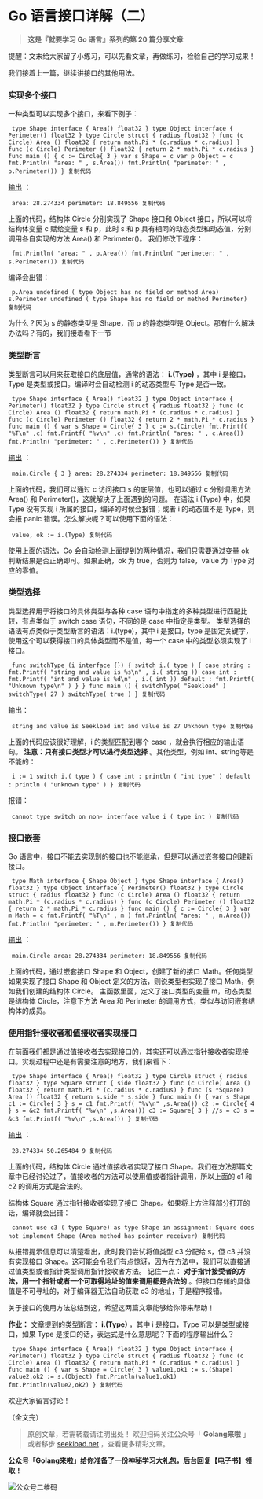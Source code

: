 # Go 语言接口详解（二） #

> 
> 
> 
> **这是『就要学习 Go 语言』系列的第 20 篇分享文章**
> 
> 

提醒：文末给大家留了小练习，可以先看文章，再做练习，检验自己的学习成果！

我们接着上一篇，继续讲接口的其他用法。

### 实现多个接口 ###

一种类型可以实现多个接口，来看下例子：

` type Shape interface { Area() float32 } type Object interface { Perimeter() float32 } type Circle struct { radius float32 } func (c Circle) Area () float32 { return math.Pi * (c.radius * c.radius) } func (c Circle) Perimeter () float32 { return 2 * math.Pi * c.radius } func main () { c := Circle{ 3 } var s Shape = c var p Object = c fmt.Println( "area: " , s.Area()) fmt.Println( "perimeter: " , p.Perimeter()) } 复制代码`

[输出]( https://link.juejin.im?target=https%3A%2F%2Fplay.golang.org%2Fp%2Fmi756xNLlF7 ) ：

` area: 28.274334 perimeter: 18.849556 复制代码`

上面的代码，结构体 Circle 分别实现了 Shape 接口和 Object 接口，所以可以将结构体变量 c 赋给变量 s 和 p，此时 s 和 p 具有相同的动态类型和动态值，分别调用各自实现的方法 Area() 和 Perimeter()。 我们修改下程序：

` fmt.Println( "area: " , p.Area()) fmt.Println( "perimeter: " , s.Perimeter()) 复制代码`

编译会出错：

` p.Area undefined ( type Object has no field or method Area) s.Perimeter undefined ( type Shape has no field or method Perimeter) 复制代码`

为什么？因为 s 的静态类型是 Shape，而 p 的静态类型是 Object。那有什么解决办法吗？有的，我们接着看下一节

### 类型断言 ###

类型断言可以用来获取接口的底层值，通常的语法： **i.(Type)** ，其中 i 是接口，Type 是类型或接口。编译时会自动检测 i 的动态类型与 Type 是否一致。

` type Shape interface { Area() float32 } type Object interface { Perimeter() float32 } type Circle struct { radius float32 } func (c Circle) Area () float32 { return math.Pi * (c.radius * c.radius) } func (c Circle) Perimeter () float32 { return 2 * math.Pi * c.radius } func main () { var s Shape = Circle{ 3 } c := s.(Circle) fmt.Printf( "%T\n" ,c) fmt.Printf( "%v\n" ,c) fmt.Println( "area: " , c.Area()) fmt.Println( "perimeter: " , c.Perimeter()) } 复制代码`

[输出]( https://link.juejin.im?target=https%3A%2F%2Fplay.golang.org%2Fp%2FdHv0KVE92vG ) ：

` main.Circle { 3 } area: 28.274334 perimeter: 18.849556 复制代码`

上面的代码，我们可以通过 c 访问接口 s 的底层值，也可以通过 c 分别调用方法 Area() 和 Perimeter()，这就解决了上面遇到的问题。 在语法 i.(Type) 中，如果 Type 没有实现 i 所属的接口，编译的时候会报错；或者 i 的动态值不是 Type，则会报 panic 错误。怎么解决呢？可以使用下面的语法：

` value, ok := i.(Type) 复制代码`

使用上面的语法，Go 会自动检测上面提到的两种情况，我们只需要通过变量 ok 判断结果是否正确即可。如果正确，ok 为 true，否则为 false，value 为 Type 对应的零值。

### 类型选择 ###

类型选择用于将接口的具体类型与各种 case 语句中指定的多种类型进行匹配比较，有点类似于 switch case 语句，不同的是 case 中指定是类型。 类型选择的语法有点类似于类型断言的语法：i.(type)，其中 i 是接口，type 是固定关键字，使用这个可以获得接口的具体类型而不是值，每一个 case 中的类型必须实现了 i 接口。

` func switchType (i interface {}) { switch i.( type ) { case string : fmt.Printf( "string and value is %s\n" , i.( string )) case int : fmt.Printf( "int and value is %d\n" , i.( int )) default : fmt.Printf( "Unknown type\n" ) } } func main () { switchType( "Seekload" ) switchType( 27 ) switchType( true ) } 复制代码`

输出：

` string and value is Seekload int and value is 27 Unknown type 复制代码`

上面的代码应该很好理解，i 的类型匹配到哪个 case ，就会执行相应的输出语句。 **注意：只有接口类型才可以进行类型选择** 。其他类型，例如 int、string等是不能的：

` i := 1 switch i.( type ) { case int : println ( "int type" ) default : println ( "unknown type" ) } 复制代码`

报错：

` cannot type switch on non- interface value i ( type int ) 复制代码`

### 接口嵌套 ###

Go 语言中，接口不能去实现别的接口也不能继承，但是可以通过嵌套接口创建新接口。

` type Math interface { Shape Object } type Shape interface { Area() float32 } type Object interface { Perimeter() float32 } type Circle struct { radius float32 } func (c Circle) Area () float32 { return math.Pi * (c.radius * c.radius) } func (c Circle) Perimeter () float32 { return 2 * math.Pi * c.radius } func main () { c := Circle{ 3 } var m Math = c fmt.Printf( "%T\n" , m ) fmt.Println( "area: " , m.Area()) fmt.Println( "perimeter: " , m.Perimeter()) } 复制代码`

[输出]( https://link.juejin.im?target=https%3A%2F%2Fplay.golang.org%2Fp%2FZmpHYxwxxhh ) ：

` main.Circle area: 28.274334 perimeter: 18.849556 复制代码`

上面的代码，通过嵌套接口 Shape 和 Object，创建了新的接口 Math。任何类型如果实现了接口 Shape 和 Object 定义的方法，则说类型也实现了接口 Math，例如我们创建的结构体 Circle。 主函数里面，定义了接口类型的变量 m，动态类型是结构体 Circle，注意下方法 Area 和 Perimeter 的调用方式，类似与访问嵌套结构体的成员。

### 使用指针接收者和值接收者实现接口 ###

在前面我们都是通过值接收者去实现接口的，其实还可以通过指针接收者实现接口。实现过程中还是有需要注意的地方，我们来看下：

` type Shape interface { Area() float32 } type Circle struct { radius float32 } type Square struct { side float32 } func (c Circle) Area () float32 { return math.Pi * (c.radius * c.radius) } func (s *Square) Area () float32 { return s.side * s.side } func main () { var s Shape c1 := Circle{ 3 } s = c1 fmt.Printf( "%v\n" ,s.Area()) c2 := Circle{ 4 } s = &c2 fmt.Printf( "%v\n" ,s.Area()) c3 := Square{ 3 } //s = c3 s = &c3 fmt.Printf( "%v\n" ,s.Area()) } 复制代码`

[输出]( https://link.juejin.im?target=https%3A%2F%2Fplay.golang.org%2Fp%2F2J25PMh7bgn ) ：

` 28.274334 50.265484 9 复制代码`

上面的代码，结构体 Circle 通过值接收者实现了接口 Shape。我们在方法那篇文章中已经讨论过了，值接收者的方法可以使用值或者指针调用，所以上面的 c1 和 c2 的调用方式是合法的。

结构体 Square 通过指针接收者实现了接口 Shape。如果将上方注释部分打开的话，编译就会出错：

` cannot use c3 ( type Square) as type Shape in assignment: Square does not implement Shape (Area method has pointer receiver) 复制代码`

从报错提示信息可以清楚看出，此时我们尝试将值类型 c3 分配给 s，但 c3 并没有实现接口 Shape。这可能会令我们有点惊讶，因为在方法中，我们可以直接通过值类型或者指针类型调用指针接收者方法。 记住一点： **对于指针接受者的方法，用一个指针或者一个可取得地址的值来调用都是合法的** 。但接口存储的具体值是不可寻址的，对于编译器无法自动获取 c3 的地址，于是程序报错。

关于接口的使用方法总结到这，希望这两篇文章能够给你带来帮助！

**作业：** 文章提到的类型断言： **i.(Type)** ，其中 i 是接口，Type 可以是类型或接口，如果 Type 是接口的话，表达式是什么意思呢？下面的程序输出什么？

` type Shape interface { Area() float32 } type Object interface { Perimeter() float32 } type Circle struct { radius float32 } func (c Circle) Area () float32 { return math.Pi * (c.radius * c.radius) } func main () { var s Shape = Circle{ 3 } value1,ok1 := s.(Shape) value2,ok2 := s.(Object) fmt.Println(value1,ok1) fmt.Println(value2,ok2) } 复制代码`

欢迎大家留言讨论！

（全文完）
> 
> 
> 
> 原创文章，若需转载请注明出处！
> 欢迎扫码关注公众号「 **Golang来啦** 」或者移步 [seekload.net](
> https://link.juejin.im?target=https%3A%2F%2Fseekload.net ) ，查看更多精彩文章。
> 
> 

**公众号「Golang来啦」给你准备了一份神秘学习大礼包，后台回复【电子书】领取！**

![公众号二维码](https://user-gold-cdn.xitu.io/2019/3/27/169be4a300f56486?imageView2/0/w/1280/h/960/ignore-error/1)